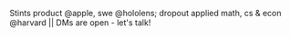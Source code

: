 Stints product @apple, swe @hololens; dropout applied math, cs & econ @harvard || DMs are open - let's talk!